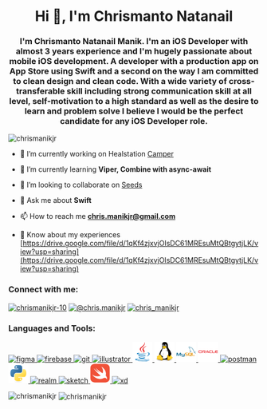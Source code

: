 <h1 align="center">Hi 👋, I'm Chrismanto Natanail</h1>
<h3 align="center">I'm Chrismanto Natanail Manik. I'm an iOS Developer with almost 3 years experience and I'm hugely passionate about mobile iOS development. A developer with a production app on App Store using Swift and a second on the way I am committed to clean design and clean code. With a wide variety of cross-transferable skill including strong communication skill at all level, self-motivation to a high standard as well as the desire to learn and problem solve I believe I would be the perfect candidate for any iOS Developer role.</h3>

<p align="left"> <img src="https://komarev.com/ghpvc/?username=chrismanikjr&label=Profile%20views&color=0e75b6&style=flat" alt="chrismanikjr" /> </p>

- 🔭 I’m currently working on Healstation [Camper](https://testflight.apple.com/join/DLRVipCI)

- 🌱 I’m currently learning **Viper, Combine with async-await**

- 👯 I’m looking to collaborate on [Seeds](https://apps.apple.com/us/app/seeds-sex-education-for-kids/id6444868734)

- 💬 Ask me about **Swift**

- 📫 How to reach me **chris.manikjr@gmail.com**

- 📄 Know about my experiences [https://drive.google.com/file/d/1qKf4zjxvjOIsDC61MREsuMtQBtgytjLK/view?usp=sharing](https://drive.google.com/file/d/1qKf4zjxvjOIsDC61MREsuMtQBtgytjLK/view?usp=sharing)

<h3 align="left">Connect with me:</h3>
<p align="left">
<a href="https://linkedin.com/in/chrismanikjr-10" target="blank"><img align="center" src="https://raw.githubusercontent.com/rahuldkjain/github-profile-readme-generator/master/src/images/icons/Social/linked-in-alt.svg" alt="chrismanikjr-10" height="30" width="40" /></a>
<a href="https://medium.com/@chris.manikjr" target="blank"><img align="center" src="https://raw.githubusercontent.com/rahuldkjain/github-profile-readme-generator/master/src/images/icons/Social/medium.svg" alt="@chris.manikjr" height="30" width="40" /></a>
<a href="https://www.hackerrank.com/chris_manikjr" target="blank"><img align="center" src="https://raw.githubusercontent.com/rahuldkjain/github-profile-readme-generator/master/src/images/icons/Social/hackerrank.svg" alt="chris_manikjr" height="30" width="40" /></a>
</p>

<h3 align="left">Languages and Tools:</h3>
<p align="left"> <a href="https://www.figma.com/" target="_blank" rel="noreferrer"> <img src="https://www.vectorlogo.zone/logos/figma/figma-icon.svg" alt="figma" width="40" height="40"/> </a> <a href="https://firebase.google.com/" target="_blank" rel="noreferrer"> <img src="https://www.vectorlogo.zone/logos/firebase/firebase-icon.svg" alt="firebase" width="40" height="40"/> </a> <a href="https://git-scm.com/" target="_blank" rel="noreferrer"> <img src="https://www.vectorlogo.zone/logos/git-scm/git-scm-icon.svg" alt="git" width="40" height="40"/> </a> <a href="https://www.adobe.com/in/products/illustrator.html" target="_blank" rel="noreferrer"> <img src="https://www.vectorlogo.zone/logos/adobe_illustrator/adobe_illustrator-icon.svg" alt="illustrator" width="40" height="40"/> </a> <a href="https://www.java.com" target="_blank" rel="noreferrer"> <img src="https://raw.githubusercontent.com/devicons/devicon/master/icons/java/java-original.svg" alt="java" width="40" height="40"/> </a> <a href="https://www.linux.org/" target="_blank" rel="noreferrer"> <img src="https://raw.githubusercontent.com/devicons/devicon/master/icons/linux/linux-original.svg" alt="linux" width="40" height="40"/> </a> <a href="https://www.mysql.com/" target="_blank" rel="noreferrer"> <img src="https://raw.githubusercontent.com/devicons/devicon/master/icons/mysql/mysql-original-wordmark.svg" alt="mysql" width="40" height="40"/> </a> <a href="https://www.oracle.com/" target="_blank" rel="noreferrer"> <img src="https://raw.githubusercontent.com/devicons/devicon/master/icons/oracle/oracle-original.svg" alt="oracle" width="40" height="40"/> </a> <a href="https://postman.com" target="_blank" rel="noreferrer"> <img src="https://www.vectorlogo.zone/logos/getpostman/getpostman-icon.svg" alt="postman" width="40" height="40"/> </a> <a href="https://www.python.org" target="_blank" rel="noreferrer"> <img src="https://raw.githubusercontent.com/devicons/devicon/master/icons/python/python-original.svg" alt="python" width="40" height="40"/> </a> <a href="https://realm.io/" target="_blank" rel="noreferrer"> <img src="https://raw.githubusercontent.com/bestofjs/bestofjs-webui/8665e8c267a0215f3159df28b33c365198101df5/public/logos/realm.svg" alt="realm" width="40" height="40"/> </a> <a href="https://www.sketch.com/" target="_blank" rel="noreferrer"> <img src="https://www.vectorlogo.zone/logos/sketchapp/sketchapp-icon.svg" alt="sketch" width="40" height="40"/> </a> <a href="https://developer.apple.com/swift/" target="_blank" rel="noreferrer"> <img src="https://raw.githubusercontent.com/devicons/devicon/master/icons/swift/swift-original.svg" alt="swift" width="40" height="40"/> </a> <a href="https://www.adobe.com/products/xd.html" target="_blank" rel="noreferrer"> <img src="https://cdn.worldvectorlogo.com/logos/adobe-xd.svg" alt="xd" width="40" height="40"/> </a> </p>

<p><img align="left" src="https://github-readme-stats.vercel.app/api/top-langs?username=chrismanikjr&show_icons=true&locale=en&layout=compact" alt="chrismanikjr" /></p>


<p>&nbsp;<img align="center" src="https://github-readme-stats.vercel.app/api?username=chrismanikjr&show_icons=true&locale=en" alt="chrismanikjr" /></p>

